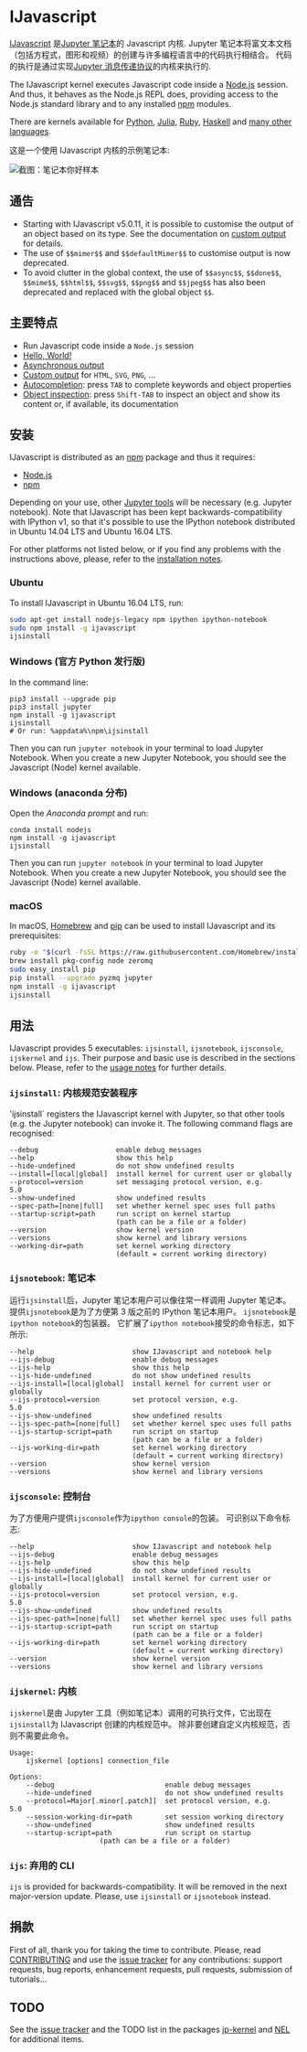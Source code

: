 # IJavascript

[IJavascript](https://github.com/n-riesco/ijavascript) 是[Jupyter 笔记本](http://jupyter.org/)的 Javascript 内核.
Jupyter 笔记本将富文本文档（包括方程式，图形和视频）的创建与许多编程语言中的代码执行相结合。
代码的执行是通过实现[Jupyter 消息传递协议](http://jupyter-client.readthedocs.io/en/latest/messaging.html)的内核来执行的.

The IJavascript kernel executes Javascript code inside a [Node.js](https://nodejs.org/) session.
And thus, it behaves as the Node.js REPL does, providing access to the Node.js standard library and to any installed [npm](https://www.npmjs.com/) modules.

There are kernels available for [Python](http://ipython.org/notebook.html), [Julia](https://github.com/JuliaLang/IJulia.jl), [Ruby](https://github.com/minad/iruby), [Haskell](https://github.com/gibiansky/IHaskell) and [many other languages](https://github.com/jupyter/jupyter/wiki/Jupyter-kernels).

这是一个使用 IJavascript 内核的示例笔记本:

![截图：笔记本你好样本](../images/screenshot-notebook-hello.png)

## 通告

- Starting with IJavascript v5.0.11, it is possible to customise the output of
  an object based on its type.
  See the documentation on [custom
  output](http://n-riesco.github.io/ijavascript/doc/custom.ipynb.html) for
  details.
- The use of `$$mimer$$` and `$$defaultMimer$$` to customise output is now
  deprecated.
- To avoid clutter in the global context, the use of `$$async$$`, `$$done$$`,
  `$$mime$$`, `$$html$$`, `$$svg$$`, `$$png$$` and `$$jpeg$$` has also been
  deprecated and replaced with the global object `$$`.

## 主要特点

- Run Javascript code inside a `Node.js` session
- [Hello, World!](http://n-riesco.github.io/ijavascript/doc/hello.ipynb.html)
- [Asynchronous
  output](http://n-riesco.github.io/ijavascript/doc/async.ipynb.html)
- [Custom output](http://n-riesco.github.io/ijavascript/doc/custom.ipynb.html)
  for `HTML`, `SVG`, `PNG`, ...
- [Autocompletion](http://n-riesco.github.io/ijavascript/doc/complete.md.html):
  press `TAB` to complete keywords and object properties
- [Object
  inspection](http://n-riesco.github.io/ijavascript/doc/inspect.md.html): press
  `Shift-TAB` to inspect an object and show its content or, if available, its
  documentation

## 安装

IJavascript is distributed as an [npm](https://www.npmjs.com/) package and thus
it requires:

- [Node.js](http://nodejs.org/)
- [npm](https://www.npmjs.com/)

Depending on your use, other [Jupyter tools](http://jupyter.org/) will be
necessary (e.g.
Jupyter notebook).
Note that IJavascript has been kept
backwards-compatibility with IPython v1, so that it's possible to use the
IPython notebook distributed in Ubuntu 14.04 LTS and Ubuntu 16.04 LTS.

For other platforms not listed below, or if you find any problems with the instructions above,
please, refer to the [installation
notes](http://n-riesco.github.io/ijavascript/doc/install.md.html).

### Ubuntu

To install IJavascript in Ubuntu 16.04 LTS, run:

```sh
sudo apt-get install nodejs-legacy npm ipython ipython-notebook
sudo npm install -g ijavascript
ijsinstall
```

### Windows (官方 Python 发行版)

In the command line:

```
pip3 install --upgrade pip
pip3 install jupyter
npm install -g ijavascript
ijsinstall
# Or run: %appdata%\npm\ijsinstall
```

Then you can run `jupyter notebook` in your terminal to load Jupyter Notebook.
When you create a new Jupyter Notebook, you should see the Javascript (Node)
kernel available.

### Windows (anaconda 分布)

Open the _Anaconda prompt_ and run:

```
conda install nodejs
npm install -g ijavascript
ijsinstall
```

Then you can run `jupyter notebook` in your terminal to load Jupyter Notebook.
When you create a new Jupyter Notebook, you should see the Javascript (Node)
kernel available.

### macOS

In macOS, [Homebrew](http://brew.sh/) and
[pip](https://pip.pypa.io/en/latest/installing) can be used to install
IJavascript and its prerequisites:

```sh
ruby -e "$(curl -fsSL https://raw.githubusercontent.com/Homebrew/install/master/install)"
brew install pkg-config node zeromq
sudo easy_install pip
pip install --upgrade pyzmq jupyter
npm install -g ijavascript
ijsinstall
```

## 用法

IJavascript provides 5 executables: `ijsinstall`, `ijsnotebook`, `ijsconsole`,
`ijskernel` and `ijs`.
Their purpose and basic use is described in the sections
below.
Please, refer to the [usage
notes](http://n-riesco.github.io/ijavascript/doc/usage.md.html) for further
details.

### `ijsinstall`: 内核规范安装程序

'ijsinstall` registers the IJavascript kernel with Jupyter, so that other tools
(e.g.
the Jupyter notebook) can invoke it.
The following command flags are
recognised:

```
--debug                   enable debug messages
--help                    show this help
--hide-undefined          do not show undefined results
--install=[local|global]  install kernel for current user or globally
--protocol=version        set messaging protocol version, e.g.
5.0
--show-undefined          show undefined results
--spec-path=[none|full]   set whether kernel spec uses full paths
--startup-script=path     run script on kernel startup
                          (path can be a file or a folder)
--version                 show kernel version
--versions                show kernel and library versions
--working-dir=path        set kernel working directory
                          (default = current working directory)
```

### `ijsnotebook`: 笔记本

运行`ijsinstall`后，Jupyter 笔记本用户可以像往常一样调用 Jupyter 笔记本。
提供`ijsnotebook`是为了方便第 3 版之前的 IPython 笔记本用户。
`ijsnotebook`是`ipython notebook`的包装器。
它扩展了`ipython notebook`接受的命令标志，如下所示:

```
--help                        show IJavascript and notebook help
--ijs-debug                   enable debug messages
--ijs-help                    show this help
--ijs-hide-undefined          do not show undefined results
--ijs-install=[local|global]  install kernel for current user or globally
--ijs-protocol=version        set protocol version, e.g.
5.0
--ijs-show-undefined          show undefined results
--ijs-spec-path=[none|full]   set whether kernel spec uses full paths
--ijs-startup-script=path     run script on startup
                              (path can be a file or a folder)
--ijs-working-dir=path        set kernel working directory
                              (default = current working directory)
--version                     show kernel version
--versions                    show kernel and library versions
```

### `ijsconsole`: 控制台

为了方便用户提供`ijsconsole`作为`ipython console`的包装。
可识别以下命令标志:

```
--help                        show IJavascript and notebook help
--ijs-debug                   enable debug messages
--ijs-help                    show this help
--ijs-hide-undefined          do not show undefined results
--ijs-install=[local|global]  install kernel for current user or globally
--ijs-protocol=version        set protocol version, e.g.
5.0
--ijs-show-undefined          show undefined results
--ijs-spec-path=[none|full]   set whether kernel spec uses full paths
--ijs-startup-script=path     run script on startup
                              (path can be a file or a folder)
--ijs-working-dir=path        set kernel working directory
                              (default = current working directory)
--version                     show kernel version
--versions                    show kernel and library versions
```

### `ijskernel`: 内核

`ijskernel`是由 Jupyter 工具（例如笔记本）调用的可执行文件，它出现在`ijsinstall`为 IJavascript 创建的内核规范中。
除非要创建自定义内核规范，否则不需要此命令。

```
Usage:
    ijskernel [options] connection_file

Options:
    --debug                           enable debug messages
    --hide-undefined                  do not show undefined results
    --protocol=Major[.minor[.patch]]  set protocol version, e.g.
5.0
    --session-working-dir=path        set session working directory
    --show-undefined                  show undefined results
    --startup-script=path             run script on startup
					  (path can be a file or a folder)
```

### `ijs`: 弃用的 CLI

`ijs` is provided for backwards-compatibility.
It will be removed in the next
major-version update.
Please, use `ijsinstall` or `ijsnotebook` instead.

## 捐款

First of all, thank you for taking the time to contribute.
Please, read
[CONTRIBUTING](http://n-riesco.github.io/ijavascript/contributing.html) and use
the [issue tracker](https://github.com/n-riesco/ijavascript/issues) for any
contributions: support requests, bug reports, enhancement requests, pull
requests, submission of tutorials...

## TODO

See the [issue tracker](https://github.com/n-riesco/ijavascript/issues) and the TODO list in the packages [jp-kernel](https://github.com/n-riesco/jp-kernel) and [NEL](https://github.com/n-riesco/jp-kernel) for additional items.

